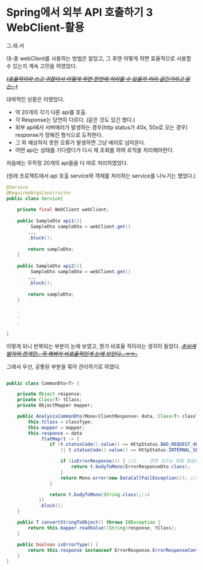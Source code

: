 # Spring에서 외부 API 호출하기 3 WebClient-활용

그.래.서

대-충 webClient를 사용하는 방법은 알았고, 그 후엔 어떻게 하면 효율적으로 사용할 수 있는지 계속 고민을 하였었다.

*<u>~~(효율적이라 쓰고 귀찮아서 어떻게 하면 한번에 처리할 수 있을까 머리 굴린거라고 읽는.. )~~</u>*



대략적인 상황은 이랬었다. 

- 약 20개의 각기 다른 api를 호출.
- 각 Response는 당연히 다르다. (같은 것도 있긴 했다.)
- 외부 api에서 서버에러가 발생하는 경우(http status가 40x, 50x로 오는 경우)  response가 정해진 형식으로 도착한다. 
- 그 외 예상하지 못한 오류가 발생하면 그냥 에러로 넘어온다. 
- 어떤 api는 상태를 기다렸다가 다시 재 조회를 하여 로직을 처리해야한다. 



처음에는 무작정 20개의 api들을 다 따로 처리하였었다.

(원래 프로젝트에서 api 호출 service와 객체를 처리하는 service를 나누기는 했었다.)

```java
@Service
@RequiredArgsConstructor
public class Service{
    
    private final WebClient webClient;
    
    public SampleDto api1(){
         SampleDto sampleDto = webClient.get()
        ...
        .block();
        
        return sampleDto;
    }
    
    public SampleDto api2(){
         SampleDto sampleDto = webClient.get()
        ...
        .block();
        
        return sampleDto;
    }
   
    .
    .
    .
    
}
```



이렇게 되니 반복되는 부분이 눈에 보였고, 뭔가 비효율 적이라는 생각이 들었다. ~~*<u>초보개발자의 한계란.. 꼭 해봐야 비효율적인게 눈에 보인다...ㅠㅠ..</u>*~~ 



그래서 우선, 공통된 부분을 묶어 관리하기로 하였다. 

```java

public class CommonDto<T> {

	private Object response;
	private Class<T> tClass;
	private ObjectMapper mapper;

	public AnalysisCommonDto(Mono<ClientResponse> data, Class<T> classType, ObjectMapper mapper) {
		this.tClass = classType;
		this.mapper = mapper;
		this.response = data
			.flatMap(t -> {
				if (t.statusCode().value() == HttpStatus.BAD_REQUEST_400 
					|| t.statusCode().value() == HttpStatus.INTERNAL_SERVER_ERROR_500) { //1

					if (isErrorResponse()) { //2. .. 관련 코드는 따로 없습니다. 로직상 필요해서 넣은 부분 
						return t.bodyToMono(ErrorResponseDto.class);
					}
					return Mono.error(new DataCallFailException()); //3
				}

				return t.bodyToMono(String.class);//4
			})
			.block();
	}

	public T convertStringToObject() throws IOException {
		return this.mapper.readValue((String)response, tClass);
	}

	public boolean isErrorType() {
		return this.response instanceof ErrorResponse.ErrorResponseContainer;
	}
}

```





